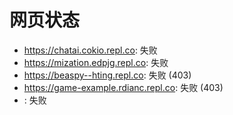 # 网页状态
- https://chatai.cokio.repl.co: 失败
- https://mization.edpjg.repl.co: 失败
- https://beaspy--hting.repl.co: 失败 (403)
- https://game-example.rdianc.repl.co: 失败 (403)
- : 失败
